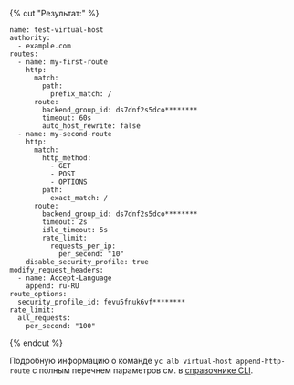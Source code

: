 {% cut "Результат:" %}

```text
name: test-virtual-host
authority:
  - example.com
routes:
  - name: my-first-route
    http:
      match:
        path:
          prefix_match: /
      route:
        backend_group_id: ds7dnf2s5dco********
        timeout: 60s
        auto_host_rewrite: false
  - name: my-second-route
    http:
      match:
        http_method:
          - GET
          - POST
          - OPTIONS
        path:
          exact_match: /
      route:
        backend_group_id: ds7dnf2s5dco********
        timeout: 2s
        idle_timeout: 5s
        rate_limit:
          requests_per_ip:
            per_second: "10"
    disable_security_profile: true
modify_request_headers:
  - name: Accept-Language
    append: ru-RU
route_options:
  security_profile_id: fevu5fnuk6vf********
rate_limit:
  all_requests:
    per_second: "100"
```

{% endcut %}

Подробную информацию о команде `yc alb virtual-host append-http-route` с полным перечнем параметров см. в [справочнике CLI](../../../cli/cli-ref/application-load-balancer/cli-ref/virtual-host/append-http-route.md).